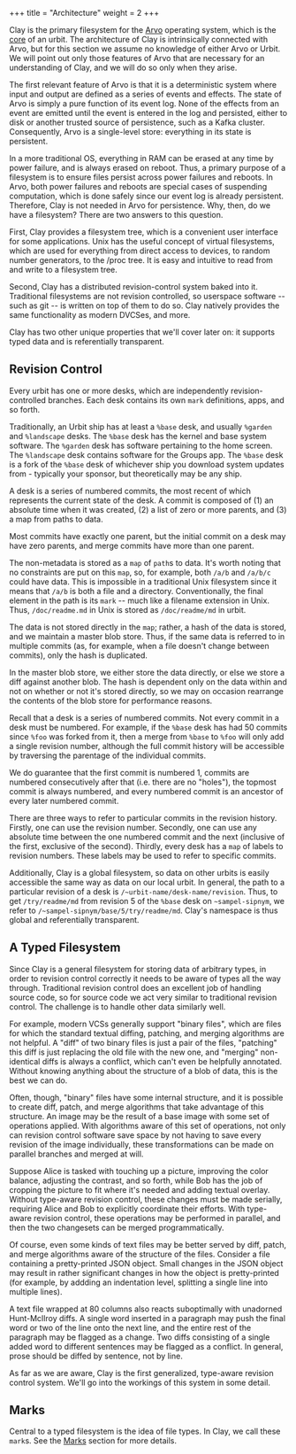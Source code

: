 +++
title = "Architecture"
weight = 2
+++

Clay is the primary filesystem for the [Arvo](/system/kernel/overview)
operating system, which is the [core](/reference/glossary/core/) of an
urbit. The architecture of Clay is intrinsically connected with Arvo,
but for this section we assume no knowledge of either Arvo or Urbit.
We will point out only those features of Arvo that are necessary for
an understanding of Clay, and we will do so only when they arise.

The first relevant feature of Arvo is that it is a deterministic
system where input and output are defined as a series of events and
effects. The state of Arvo is simply a pure function of its event log.
None of the effects from an event are emitted until the event is
entered in the log and persisted, either to disk or another trusted
source of persistence, such as a Kafka cluster. Consequently, Arvo is
a single-level store: everything in its state is persistent.

In a more traditional OS, everything in RAM can be erased at any
time by power failure, and is always erased on reboot. Thus, a
primary purpose of a filesystem is to ensure files persist across
power failures and reboots. In Arvo, both power failures and
reboots are special cases of suspending computation, which is
done safely since our event log is already persistent. Therefore,
Clay is not needed in Arvo for persistence. Why, then, do we have a
filesystem? There are two answers to this question.

First, Clay provides a filesystem tree, which is a convenient
user interface for some applications. Unix has the useful concept
of virtual filesystems, which are used for everything from direct
access to devices, to random number generators, to the /proc
tree. It is easy and intuitive to read from and write to a
filesystem tree.

Second, Clay has a distributed revision-control system baked into
it. Traditional filesystems are not revision controlled, so
userspace software -- such as git -- is written on top of them to
do so. Clay natively provides the same functionality as modern
DVCSes, and more.

Clay has two other unique properties that we'll cover later on:
it supports typed data and is referentially transparent.

## Revision Control

Every urbit has one or more desks, which are independently
revision-controlled branches. Each desk contains its own `mark`
definitions, apps, and so forth.

Traditionally, an Urbit ship has at least a `%base` desk, and usually
`%garden` and `%landscape` desks. The `%base` desk has the kernel and
base system software. The `%garden` desk has software pertaining to
the home screen. The `%landscape` desk contains software for the
Groups app. The `%base` desk is a fork of the `%base` desk of
whichever ship you download system updates from - typically your
sponsor, but theoretically may be any ship.

A desk is a series of numbered commits, the most recent of which
represents the current state of the desk. A commit is composed of
(1) an absolute time when it was created, (2) a list of zero or
more parents, and (3) a map from paths to data.

Most commits have exactly one parent, but the initial commit on a
desk may have zero parents, and merge commits have more than one
parent.

The non-metadata is stored as a `map` of `path`s to data. It's
worth noting that no constraints are put on this `map`, so, for
example, both `/a/b` and `/a/b/c` could have data. This is impossible
in a traditional Unix filesystem since it means that `/a/b` is both
a file and a directory. Conventionally, the final element in the
path is its `mark` -- much like a filename extension in Unix. Thus,
`/doc/readme.md` in Unix is stored as `/doc/readme/md` in urbit.

The data is not stored directly in the `map`; rather, a hash of the
data is stored, and we maintain a master blob store. Thus, if the
same data is referred to in multiple commits (as, for example,
when a file doesn't change between commits), only the hash is
duplicated.

In the master blob store, we either store the data directly, or
else we store a diff against another blob. The hash is dependent
only on the data within and not on whether or not it's stored
directly, so we may on occasion rearrange the contents of the
blob store for performance reasons.

Recall that a desk is a series of numbered commits. Not every
commit in a desk must be numbered. For example, if the `%base` desk
has had 50 commits since `%foo` was forked from it, then a merge
from `%base` to `%foo` will only add a single revision number,
although the full commit history will be accessible by traversing
the parentage of the individual commits.

We do guarantee that the first commit is numbered 1, commits are
numbered consecutively after that (i.e. there are no "holes"),
the topmost commit is always numbered, and every numbered commit
is an ancestor of every later numbered commit.

There are three ways to refer to particular commits in the
revision history. Firstly, one can use the revision number.
Secondly, one can use any absolute time between the one numbered
commit and the next (inclusive of the first, exclusive of the
second). Thirdly, every desk has a `map` of labels to revision
numbers. These labels may be used to refer to specific commits.

Additionally, Clay is a global filesystem, so data on other urbits
is easily accessible the same way as data on our local urbit. In
general, the path to a particular revision of a desk is
`/~urbit-name/desk-name/revision`. Thus, to get `/try/readme/md`
from revision 5 of the `%base` desk on `~sampel-sipnym`, we refer to
`/~sampel-sipnym/base/5/try/readme/md`. Clay's namespace is thus
global and referentially transparent.

## A Typed Filesystem

Since Clay is a general filesystem for storing data of arbitrary
types, in order to revision control correctly it needs to be
aware of types all the way through. Traditional revision control
does an excellent job of handling source code, so for source code
we act very similar to traditional revision control. The
challenge is to handle other data similarly well.

For example, modern VCSs generally support "binary files", which
are files for which the standard textual diffing, patching, and
merging algorithms are not helpful. A "diff" of two binary files
is just a pair of the files, "patching" this diff is just
replacing the old file with the new one, and "merging"
non-identical diffs is always a conflict, which can't even be
helpfully annotated. Without knowing anything about the structure
of a blob of data, this is the best we can do.

Often, though, "binary" files have some internal structure, and
it is possible to create diff, patch, and merge algorithms that
take advantage of this structure. An image may be the result of a
base image with some set of operations applied. With algorithms
aware of this set of operations, not only can revision control
software save space by not having to save every revision of the
image individually, these transformations can be made on parallel
branches and merged at will.

Suppose Alice is tasked with touching up a picture, improving the
color balance, adjusting the contrast, and so forth, while Bob
has the job of cropping the picture to fit where it's needed and
adding textual overlay. Without type-aware revision control,
these changes must be made serially, requiring Alice and Bob to
explicitly coordinate their efforts. With type-aware revision
control, these operations may be performed in parallel, and then
the two changesets can be merged programmatically.

Of course, even some kinds of text files may be better served by
diff, patch, and merge algorithms aware of the structure of the
files. Consider a file containing a pretty-printed JSON object.
Small changes in the JSON object may result in rather significant
changes in how the object is pretty-printed (for example, by
addding an indentation level, splitting a single line into
multiple lines).

A text file wrapped at 80 columns also reacts suboptimally with
unadorned Hunt-McIlroy diffs. A single word inserted in a
paragraph may push the final word or two of the line onto the
next line, and the entire rest of the paragraph may be flagged as
a change. Two diffs consisting of a single added word to
different sentences may be flagged as a conflict. In general,
prose should be diffed by sentence, not by line.

As far as we are aware, Clay is the first generalized,
type-aware revision control system. We'll go into the workings
of this system in some detail.

## Marks

Central to a typed filesystem is the idea of file types. In Clay, we
call these `mark`s. See the [Marks](/system/kernel/clay/guides/marks/marks)
section for more details.
